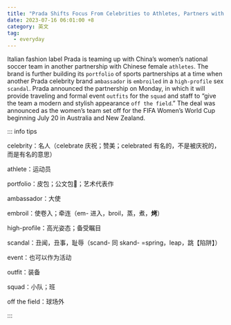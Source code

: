 ```yaml
---
title: "Prada Shifts Focus From Celebrities to Athletes, Partners with Chinese Women's Soccer Team"
date: 2023-07-16 06:01:00 +8
category: 英文
tag:
  - everyday
---
```


Italian fashion label Prada is teaming up with China’s women’s national soccer team in another partnership with Chinese female `athletes`. The brand is further building its `portfolio` of sports partnerships at a time when another Prada celebrity brand `ambassador` is `embroiled` in a `high-profile` sex `scandal`. Prada announced the partnership on Monday, in which it will provide traveling and formal event `outfits` for the `squad` and staff to “give the team a modern and stylish appearance `off the field`.” The deal was announced as the women’s team set off for the FIFA Women’s World Cup beginning July 20 in Australia and New Zealand.

::: info tips

celebrity：名人（celebrate 庆祝；赞美；celebrated 有名的，不是被庆祝的，而是有名的意思）

athlete：运动员

portfolio：皮包；公文包💼；艺术代表作

ambassador：大使

embroil：使卷入；牵连（em- 进入，broil，蒸，煮，**烤**）

high-profile：高光姿态；备受瞩目

scandal：丑闻，丑事，耻辱（scand- 同 skand- =spring，leap，跳【陷阱】）

event：也可以作为活动

outfit：装备

squad：小队；班

off the field：球场外

:::
